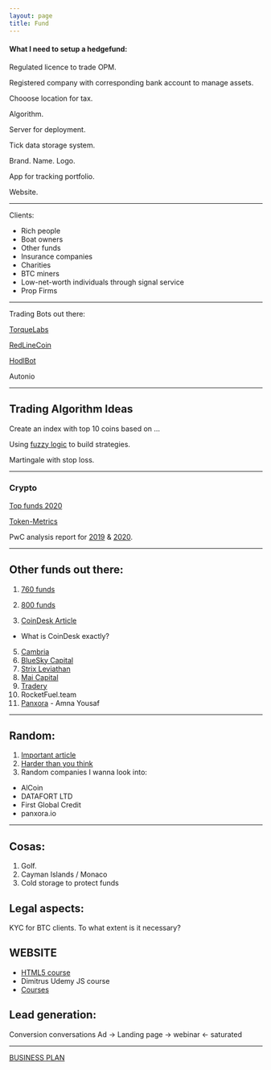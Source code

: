 ```yaml
---
layout: page
title: Fund
---
```


#### What I need to setup a hedgefund:

Regulated licence to trade OPM.

Registered company with corresponding bank account to manage assets.

Chooose location for tax.

Algorithm. 

Server for deployment.

Tick data storage system.

Brand. Name. Logo.

App for tracking portfolio.

Website.

---

Clients:
- Rich people
- Boat owners
- Other funds
- Insurance companies
- Charities
- BTC miners
- Low-net-worth individuals through signal service
- Prop Firms

---
Trading Bots out there:

[TorqueLabs](https://torquelabs.ai)

[RedLineCoin](https://redlinecoin.com)

[HodlBot](https://twitter.com/xietoni)

Autonio

---

## Trading Algorithm Ideas

Create an index with top 10 coins based on ...

Using [fuzzy logic](https://medium.com/@abdulazizalghannami/modeling-trading-decisions-using-fuzzy-logic-ff21c431b961) to build strategies.

Martingale with stop loss.

---
### Crypto

[Top funds 2020](https://blog.tokenmetrics.com/best-crypto-funds/)

[Token-Metrics](https://tokenmetrics.com/?ref=moon)

PwC analysis report for [2019](https://www.pwc.com/gx/en/financial-services/fintech/assets/pwc-elwood-2019-annual-crypto-hedge-fund-report.pdf) & [2020](https://www.pwc.com/gx/en/financial-services/pdf/pwc-elwood-annual-crypto-hedge-fund-report-may-2020.pdf).

---

## Other funds out there:

1. [760 funds](https://cryptofundresearch.com/crypto-fund-list-sample-at1?gclid=CjwKCAjwsO_4BRBBEiwAyagRTargZtT73V1j-4cvT8Bj-T6nTADEN_KpXGUhWlaN6G1Y6j14JNUZ0xoCj-sQAvD_BwE)

2. [800 funds](https://cryptofundlist.com/)
3. [CoinDesk Article](https://www.coindesk.com/ex-kraken-trading-head-leads-crypto-quant-fund-with-23m-in-assets-2-3b-in-trades)
 - What is CoinDesk exactly?
5. [Cambria](https://www.coindesk.com/cambrian-raises-4m-to-run-25m-crypto-quant-fund)
6. [BlueSky Capital](https://www.blueskycapitalmanagement.com/systematic-crypto/)
7. [Strix Leviathan](https://cryptoslate.com/strix-leviathan-the-crypto-quant-fund-thats-beating-the-market-with-a-differentiated-investment-approach/)
8. [Mai Capital](https://www.financemagnates.com/cryptocurrency/maicapital-launches-bitcoin-based-quant-fund/)
10. [Tradery](http://tradery.io/)
12. RocketFuel.team
13. [Panxora](https://panxora.io/) - Amna Yousaf

---
## Random:

1. [Important article](https://www.euromoney.com/article/b1mhf1sxvlphb3/cryptos-crash-but-never-die-and-funds-of-funds-can-profit)
2. [Harder than you think](https://www.tokendaily.co/blog/why-building-a-quant-fund-in-crypto-is-harder-than-people-think)
3. Random companies I wanna look into:
  * AlCoin
  * DATAFORT LTD
  * First Global Credit
  * panxora.io

---

## Cosas:

1. Golf.
2. Cayman Islands / Monaco
3. Cold storage to protect funds

## Legal aspects:

KYC for BTC clients. To what extent is it necessary?

## WEBSITE

* [HTML5 course](https://www.youtube.com/watch?v=DPnqb74Smug)
* Dimitrus Udemy JS course
* [Courses](https://studywebdevelopment.com/web-development-courses.html)

## Lead generation:

Conversion conversations
Ad -> Landing page -> webinar  <- saturated

---

[BUSINESS PLAN](/fund/business_plan.md)
